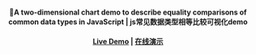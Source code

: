 <h4 align='center'>
🌟A two-dimensional chart demo to describe equality comparisons of common data types in JavaScript | js常见数据类型相等比较可视化demo
</h4>

<h4 align='center'>
<a href="https://js-equals-demo.netlify.app/">Live Demo</a> | <a href="https://js-equals-demo.netlify.app/">在线演示</a>
</h4>
